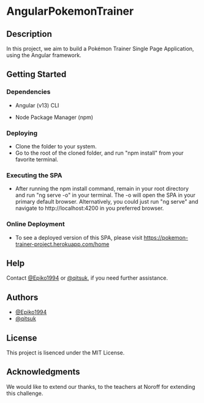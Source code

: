 # AngularPokemonTrainer

## Description
In this project, we aim to build a Pokémon Trainer Single Page Application, using the Angular framework.

## Getting Started

### Dependencies

* Angular (v13) CLI

* Node Package Manager (npm)

### Deploying 

* Clone the folder to your system.
* Go to the root of the cloned folder, and run "npm install" from your favorite terminal.

### Executing the SPA

* After running the npm install command, remain in your root directory and run "ng serve -o" in your terminal. The -o will open the SPA in your primary default browser. Alternatively, you could just run "ng serve" and navigate to http://localhost:4200 in you preferred browser.

### Online Deployment

* To see a deployed version of this SPA, please visit https://pokemon-trainer-project.herokuapp.com/home

## Help

Contact [@Epiko1994](https://github.com/Epiko1994) or [@qitsuk](https://github.com/qitsuk), if you need further assistance.

## Authors

* [@Epiko1994](https://github.com/Epiko1994)
* [@qitsuk](https://github.com/qitsuk)

## License

This project is lisenced under the MIT License.

## Acknowledgments

We would like to extend our thanks, to the teachers at Noroff for extending this challenge.
